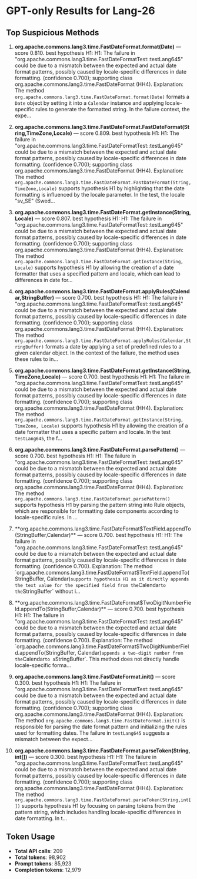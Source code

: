 # GPT-only Results for Lang-26

## Top Suspicious Methods

1. **org.apache.commons.lang3.time.FastDateFormat.format(Date)** — score 0.810. best hypothesis H1: H1: The failure in "org.apache.commons.lang3.time.FastDateFormatTest::testLang645" could be due to a mismatch between the expected and actual date format patterns, possibly caused by locale-specific differences in date formatting. (confidence 0.700); supporting class org.apache.commons.lang3.time.FastDateFormat (HH4).
    Explanation: The method `org.apache.commons.lang3.time.FastDateFormat.format(Date)` formats a `Date` object by setting it into a `Calendar` instance and applying locale-specific rules to generate the formatted string. In the failure context, the expe...

2. **org.apache.commons.lang3.time.FastDateFormat.FastDateFormat(String,TimeZone,Locale)** — score 0.809. best hypothesis H1: H1: The failure in "org.apache.commons.lang3.time.FastDateFormatTest::testLang645" could be due to a mismatch between the expected and actual date format patterns, possibly caused by locale-specific differences in date formatting. (confidence 0.700); supporting class org.apache.commons.lang3.time.FastDateFormat (HH4).
    Explanation: The method `org.apache.commons.lang3.time.FastDateFormat.FastDateFormat(String,TimeZone,Locale)` supports hypothesis H1 by highlighting that the date formatting is influenced by the locale parameter. In the test, the locale "sv_SE" (Swed...

3. **org.apache.commons.lang3.time.FastDateFormat.getInstance(String,Locale)** — score 0.807. best hypothesis H1: H1: The failure in "org.apache.commons.lang3.time.FastDateFormatTest::testLang645" could be due to a mismatch between the expected and actual date format patterns, possibly caused by locale-specific differences in date formatting. (confidence 0.700); supporting class org.apache.commons.lang3.time.FastDateFormat (HH4).
    Explanation: The method `org.apache.commons.lang3.time.FastDateFormat.getInstance(String, Locale)` supports hypothesis H1 by allowing the creation of a date formatter that uses a specified pattern and locale, which can lead to differences in date for...

4. **org.apache.commons.lang3.time.FastDateFormat.applyRules(Calendar,StringBuffer)** — score 0.700. best hypothesis H1: H1: The failure in "org.apache.commons.lang3.time.FastDateFormatTest::testLang645" could be due to a mismatch between the expected and actual date format patterns, possibly caused by locale-specific differences in date formatting. (confidence 0.700); supporting class org.apache.commons.lang3.time.FastDateFormat (HH4).
    Explanation: The method `org.apache.commons.lang3.time.FastDateFormat.applyRules(Calendar,StringBuffer)` formats a date by applying a set of predefined rules to a given calendar object. In the context of the failure, the method uses these rules to in...

5. **org.apache.commons.lang3.time.FastDateFormat.getInstance(String,TimeZone,Locale)** — score 0.700. best hypothesis H1: H1: The failure in "org.apache.commons.lang3.time.FastDateFormatTest::testLang645" could be due to a mismatch between the expected and actual date format patterns, possibly caused by locale-specific differences in date formatting. (confidence 0.700); supporting class org.apache.commons.lang3.time.FastDateFormat (HH4).
    Explanation: The method `org.apache.commons.lang3.time.FastDateFormat.getInstance(String, TimeZone, Locale)` supports hypothesis H1 by allowing the creation of a date formatter that uses a specific pattern and locale. In the test `testLang645`, the f...

6. **org.apache.commons.lang3.time.FastDateFormat.parsePattern()** — score 0.700. best hypothesis H1: H1: The failure in "org.apache.commons.lang3.time.FastDateFormatTest::testLang645" could be due to a mismatch between the expected and actual date format patterns, possibly caused by locale-specific differences in date formatting. (confidence 0.700); supporting class org.apache.commons.lang3.time.FastDateFormat (HH4).
    Explanation: The method `org.apache.commons.lang3.time.FastDateFormat.parsePattern()` supports hypothesis H1 by parsing the pattern string into Rule objects, which are responsible for formatting date components according to locale-specific rules. In ...

7. **org.apache.commons.lang3.time.FastDateFormat$TextField.appendTo(StringBuffer,Calendar)** — score 0.700. best hypothesis H1: H1: The failure in "org.apache.commons.lang3.time.FastDateFormatTest::testLang645" could be due to a mismatch between the expected and actual date format patterns, possibly caused by locale-specific differences in date formatting. (confidence 0.700).
    Explanation: The method `org.apache.commons.lang3.time.FastDateFormat$TextField.appendTo(StringBuffer, Calendar)` supports hypothesis H1 as it directly appends the text value for the specified field from the `Calendar` to the `StringBuffer` without i...

8. **org.apache.commons.lang3.time.FastDateFormat$TwoDigitNumberField.appendTo(StringBuffer,Calendar)** — score 0.700. best hypothesis H1: H1: The failure in "org.apache.commons.lang3.time.FastDateFormatTest::testLang645" could be due to a mismatch between the expected and actual date format patterns, possibly caused by locale-specific differences in date formatting. (confidence 0.700).
    Explanation: The method `org.apache.commons.lang3.time.FastDateFormat$TwoDigitNumberField.appendTo(StringBuffer, Calendar)` appends a two-digit number from the `Calendar` to a `StringBuffer`. This method does not directly handle locale-specific forma...

9. **org.apache.commons.lang3.time.FastDateFormat.init()** — score 0.300. best hypothesis H1: H1: The failure in "org.apache.commons.lang3.time.FastDateFormatTest::testLang645" could be due to a mismatch between the expected and actual date format patterns, possibly caused by locale-specific differences in date formatting. (confidence 0.700); supporting class org.apache.commons.lang3.time.FastDateFormat (HH4).
    Explanation: The method `org.apache.commons.lang3.time.FastDateFormat.init()` is responsible for parsing the date format pattern and initializing the rules used for formatting dates. The failure in `testLang645` suggests a mismatch between the expect...

10. **org.apache.commons.lang3.time.FastDateFormat.parseToken(String,int[])** — score 0.300. best hypothesis H1: H1: The failure in "org.apache.commons.lang3.time.FastDateFormatTest::testLang645" could be due to a mismatch between the expected and actual date format patterns, possibly caused by locale-specific differences in date formatting. (confidence 0.700); supporting class org.apache.commons.lang3.time.FastDateFormat (HH4).
    Explanation: The method `org.apache.commons.lang3.time.FastDateFormat.parseToken(String,int[])` supports hypothesis H1 by focusing on parsing tokens from the pattern string, which includes handling locale-specific differences in date formatting. In t...


## Token Usage

- **Total API calls**: 209
- **Total tokens**: 98,902
- **Prompt tokens**: 85,923
- **Completion tokens**: 12,979
